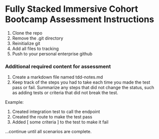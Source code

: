 # Fully Stacked Immersive Cohort Bootcamp Assessment Instructions

1. Clone the repo
1. Remove the .git directory
1. Reinitialize git
1. Add all files to tracking
1. Push to your personal enterprise github


### Additional required content for assessment

1. Create a markdown file named tdd-notes.md
1. Keep track of the steps you had to take each time you made the test pass or fail.  Summarize any steps that did not change the status, such as adding tests or criteria that did not break the test.

Example:

1. Created integration test to call the endpoint
1. Created the route to make the test pass
1. Added [ some criteria ] to the test to make it fail

...continue until all scenarios are complete.